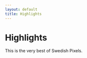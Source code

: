 ```yaml
---
layout: default
title: Highlights
---
```


# Highlights #

This is the very best of Swedish Pixels.

